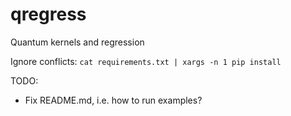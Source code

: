 # qregress
Quantum kernels and regression

Ignore conflicts: `cat requirements.txt | xargs -n 1 pip install`

TODO:
- Fix README.md, i.e. how to run examples?
